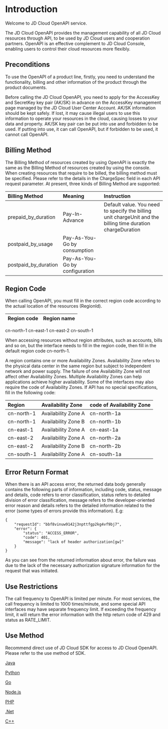 
# Introduction #

Welcome to JD Cloud OpenAPI service.

The JD Cloud OpenAPI provides the management capability of all JD Cloud resources through API, to be used by JD Cloud users and cooperation partners. OpenAPI is an effective complement to JD Cloud Console, enabling users to control their cloud resources more flexibly.



## Preconditions ##


To use the OpenAPI of a product line, firstly, you need to understand the functionality, billing and other information of the product through the product documents.

Before calling the JD Cloud OpenAPI, you need to apply for the AccessKey and SecretKey key pair (AK/SK) in advance on the AccessKey management page managed by the JD Cloud User Center Account. AK/SK information should be kept safely. If lost, it may cause illegal users to use this information to operate your resources in the cloud, causing losses to your data and property. AK/SK key pair can be put into use and forbidden to be used. If putting into use, it can call OpenAPI, but if forbidden to be used, it cannot call OpenAPI.


 

## Billing Method ##

The Billing Method of resources created by using OpenAPI is exactly the same as the Billing Method of resources created by using the console. When creating resources that require to be billed, the billing method must be specified. Please refer to the details in the ChargeSpec field in each API request parameter. At present, three kinds of Billing Method are supported:

Billing Method|Meaning|Instruction
:---|:---|:---
prepaid_by_duration | Pay-In-Advance | Default value. You need to specify the billing unit chargeUnit and the billing time duration chargeDuration
postpaid_by_usage | Pay-As-You-Go by consumption | 
postpaid_by_duration | Pay-As-You-Go by configuration |            


 

## Region Code ##

When calling OpenAPI, you must fill in the correct region code according to the actual location of the resources (RegionId).

Region code|Region name
:---|:---
cn-north-1 
cn-east-1 
cn-east-2 
cn-south-1  
                         


When accessing resources without region attributes, such as accounts, bills and so on, but the interface needs to fill in the region code, then fill in the default region code cn-north-1.

A region contains one or more Availability Zones. Availability Zone refers to the physical data center in the same region but subject to independent network and power supply. The failure of one Availability Zone will not affect other Availability Zones. Multiple Availability Zones can help applications achieve higher availability. Some of the interfaces may also require the code of Availability Zones. If API has no special specifications, fill in the following code:

Region|Availability Zone|code of Availability Zone
:---|:---|:---
cn-north-1 | Availability Zone A | cn-north-1a 
cn-north-1 | Availability Zone B | cn-north-1b  
cn-east-1| Availability Zone A | cn-east-1a 
cn-east-2| Availability Zone A | cn-north-2a  
cn-east-2 | Availability Zone B | cn-north-2b 
cn-south-1 | Availability Zone A | cn-south-1a  
   



## Error Return Format ##

When there is an API access error, the returned data body generally contains the following parts of information, including code, status, message and details, code refers to error classification, status refers to detailed division of error classification, message refers to the developer-oriented error reason and details refers to the detailed information related to the error (some types of errors provide this information). E.g:

    {
        "requestId": "bbf8vinuw9142j3npttfgp2kg4vf9bj7", 
        "error": {
            "status": "ACCESS_ERROR", 
            "code": 401, 
            "message": "lack of header authorization[gw]"
        }
    }


As you can see from the returned information about error, the failure was due to the lack of the necessary authorization signature information for the request that was initiated.




## Use Restrictions ##

The call frequency to OpenAPI is limited per minute. For most services, the call frequency is limited to 1000 times/minute, and some special API interfaces may have separate frequency limit. If exceeding the frequency limit, it will return the error information with the http return code of 429 and status as RATE_LIMIT.

 

## Use Method ##

Recommend direct use of JD Cloud SDK for access to JD Cloud OpenAPI. Please refer to the use method of SDK.

[Java](../SDK/Java/Java.md)

[Python](../SDK/Python/Python.md)

[Go](../SDK/Go/Go.md)

[Node.js](../SDK/Nodejs/Node.js.md)

[PHP](../SDK/PHP/PHP.md)

[.Net](../SDK/dotnet/.Net.md)

[C++](../SDK/cplusplus/cplusplus.md)

